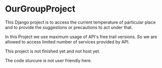 # OurGroupProject
This Django project is to access the current temperature of particular place and to provide the suggestions or precautions to act under that.

In this Project we use maximum usage of API's free trail versions.
So we are allowed to access limited number of services provided by API.

This project is not finished yet and not host yet.

The code sturcure is not user friendly here.
